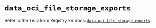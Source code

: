 # `data_oci_file_storage_exports`

Refer to the Terraform Registry for docs: [`data_oci_file_storage_exports`](https://registry.terraform.io/providers/hashicorp/oci/7.19.0/docs/data-sources/file_storage_exports).
